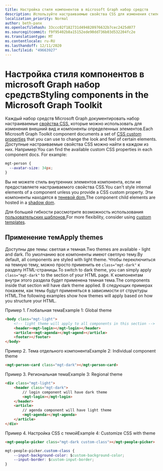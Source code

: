 ```yaml
---
title: Настройка стиля компонентов в microsoft Graph набор средств
description: Используйте настраиваемые свойства CSS для изменения стилей компонентов набор средств Microsoft Graph.
localization_priority: Normal
author: beth-panx
ms.openlocfilehash: 33ccc02f182731d494820976632b7cec2425d077
ms.sourcegitcommit: f9f95402b8a15152ede90dd736b03d532204fc2e
ms.translationtype: MT
ms.contentlocale: ru-RU
ms.lasthandoff: 12/11/2020
ms.locfileid: "49663927"
---
```

# <a name="styling-components-in-the-microsoft-graph-toolkit"></a><span data-ttu-id="0e0d2-103">Настройка стиля компонентов в microsoft Graph набор средств</span><span class="sxs-lookup"><span data-stu-id="0e0d2-103">Styling components in the Microsoft Graph Toolkit</span></span>

<span data-ttu-id="0e0d2-104">Каждый набор средств Microsoft Graph документировать набор настраиваемые [свойства CSS,](https://developer.mozilla.org/en-US/docs/Web/CSS/Using_CSS_custom_properties) которые можно использовать для изменения внешний вид и компоненты определенных элементов.</span><span class="sxs-lookup"><span data-stu-id="0e0d2-104">Each Microsoft Graph Toolkit component documents a set of [CSS custom properties](https://developer.mozilla.org/en-US/docs/Web/CSS/Using_CSS_custom_properties) that you can use to change the look and feel of certain elements.</span></span> <span data-ttu-id="0e0d2-105">Доступные настраиваемые свойства CSS можно найти в каждом из них. Например:</span><span class="sxs-lookup"><span data-stu-id="0e0d2-105">You can find the available custom CSS properties in each component docs. For example:</span></span>

```css
mgt-person {
  --avatar-size: 34px;
}
```

<span data-ttu-id="0e0d2-106">Вы не можете стиль внутренних элементов компонента, если не предоставляете настраиваемого свойства CSS.</span><span class="sxs-lookup"><span data-stu-id="0e0d2-106">You can't style internal elements of a component unless you provide a CSS custom property.</span></span> <span data-ttu-id="0e0d2-107">Эти компоненты находятся в [теневой dom.](https://developer.mozilla.org/en-US/docs/Web/Web_Components/Using_shadow_DOM)</span><span class="sxs-lookup"><span data-stu-id="0e0d2-107">The component child elements are hosted in a [shadow dom](https://developer.mozilla.org/en-US/docs/Web/Web_Components/Using_shadow_DOM).</span></span>

<span data-ttu-id="0e0d2-108">Для большей гибкости рассмотрите возможность использования [пользовательских шаблонов.](./templates.md)</span><span class="sxs-lookup"><span data-stu-id="0e0d2-108">For more flexibility, consider using [custom templates](./templates.md).</span></span>

## <a name="apply-themes"></a><span data-ttu-id="0e0d2-109">Применение тем</span><span class="sxs-lookup"><span data-stu-id="0e0d2-109">Apply themes</span></span>

<span data-ttu-id="0e0d2-110">Доступны две темы: светлая и темная.</span><span class="sxs-lookup"><span data-stu-id="0e0d2-110">Two themes are available - light and dark.</span></span> <span data-ttu-id="0e0d2-111">По умолчанию все компоненты имеют светлую тему.</span><span class="sxs-lookup"><span data-stu-id="0e0d2-111">By default, all components are styled with light theme.</span></span> <span data-ttu-id="0e0d2-112">Чтобы переключиться на темную тему, можно просто применить ее `class="mgt-dark"` к разделу HTML-страницы.</span><span class="sxs-lookup"><span data-stu-id="0e0d2-112">To switch to dark theme, you can simply apply `class="mgt-dark"` to the  section of your HTML page.</span></span> <span data-ttu-id="0e0d2-113">К компонентам внутри этого раздела будет применена темная тема.</span><span class="sxs-lookup"><span data-stu-id="0e0d2-113">The components inside that section will have dark theme applied.</span></span> <span data-ttu-id="0e0d2-114">В следующих примерах покажем, как темы будут применяться в зависимости от структуры HTML.</span><span class="sxs-lookup"><span data-stu-id="0e0d2-114">The following examples show how themes will apply based on how you structure your HTML.</span></span>

<span data-ttu-id="0e0d2-115">Пример 1. Глобальная тема</span><span class="sxs-lookup"><span data-stu-id="0e0d2-115">Example 1: Global theme</span></span>

```html
<body class="mgt-light">
    <!-- light theme will apply to all components in this section -->
    <header><mgt-login></mgt-login></header>
    <article><mgt-agenda></mgt-agend></article>
    <footer></footer>
</body>
```

<span data-ttu-id="0e0d2-116">Пример 2. Тема отдельного компонента</span><span class="sxs-lookup"><span data-stu-id="0e0d2-116">Example 2: Individual component theme</span></span>

```html
<mgt-person-card class="mgt-dark"></mgt-person-card>
```

<span data-ttu-id="0e0d2-117">Пример 3. Региональная тема</span><span class="sxs-lookup"><span data-stu-id="0e0d2-117">Example 3: Regional theme</span></span>

```html
<div class="mgt-light">
    <header class="mgt-dark">
        // login component will have dark theme
        <mgt-login></mgt-login>
    </header>
    <article>
        // agenda component will have light theme
        <mgt-agenda></mgt-agenda>
    </article>
</div>
```

<span data-ttu-id="0e0d2-118">Пример 4. Настройка CSS с темой</span><span class="sxs-lookup"><span data-stu-id="0e0d2-118">Example 4: Customize CSS with theme</span></span>

```html
<mgt-people-picker class="mgt-dark custom-class"></mgt-people-picker>
```
```css
mgt-people-picker.custom-class {
    --input-background-color: $custom-background-color;
    --input-border: $custom-input-border;
}
```
